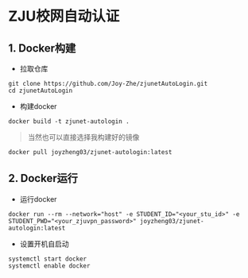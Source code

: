 # ZJU校网自动认证

## 1. Docker构建

+ 拉取仓库

```shell
git clone https://github.com/Joy-Zhe/zjunetAutoLogin.git
cd zjunetAutoLogin
```

+ 构建docker
```shell
docker build -t zjunet-autologin .
```

> 当然也可以直接选择我构建好的镜像

```shell
docker pull joyzheng03/zjunet-autologin:latest
```

##  2. Docker运行

+ 运行docker
```shell
docker run --rm --network="host" -e STUDENT_ID="<your_stu_id>" -e STUDENT_PWD="<your_zjuvpn_password>" joyzheng03/zjunet-autologin:latest
```

+ 设置开机自启动
```shell
systemctl start docker
systemctl enable docker
```
